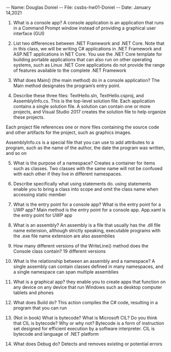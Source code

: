 -- Name: Douglas Doniel
-- File: cssbs-hw01-Doniel
-- Date: January 14,2021





1. What is a console app?
A console application is an application that runs in a Command Prompt window instead of providing a graphical user interface (GUI)

2. List two differences between .NET Framework and .NET Core. Note that in this class, we will be
writing C# applications in .NET Framework and ASP.NET applications in NET Core.
You use the .NET Core template for building portable applications that can also run on other operating systems, such as Linux
.NET Core applications do not provide the range of features available to the complete .NET Framework

3. What does Main() (the main method) do in a console application?
The Main method designates the program’s entry point.

4. Describe these three files: TextHello.sln, TextHello.csproj, and AssemblyInfo.cs.
This is the top-level solution file. Each application contains a single solution file. A solution can contain one or more projects, and Visual Studio 2017 creates
the solution file to help organize these projects.

Each project file references one or more files containing the source code and other artifacts for the project, such as graphics images.

AssemblyInfo.cs is a special file that you can use to add attributes to a program, such as the name of the author, the date
the program was written, and so on


5. What is the purpose of a namespace?
Creates a container for items such as classes. Two classes with the same name will not be confused with each other if they live in different namespaces.

6. Describe specifically what using statements do.
using statements enable you to bring a class into scope and omit the class name when accessing static member


7. What is the entry point for a console app? What is the entry point for a UWP app?
Main method is the entry point for a console app. App.xaml is the entry point for UWP app

8. What is an assembly?
An assembly is a file that usually has the .dll file name extension, although strictly speaking, executable
programs with the .exe file name extension are also assemblies

9. How many different versions of the WriteLine() method does the Console class contain?
19 different versions


10. What is the relationship between an assembly and a namespace?
 A single assembly can contain classes defined in many namespaces, and a single namespace can span multiple assemblies
 
11. What is a graphical app?
they enable you to create apps that function on any device on any device that run Windows such as desktop computer tablets and phones

12. What does Build do?
This action compiles the C# code, resulting in a program that you can run

13. (Not in book) What is bytecode? What is Microsoft CIL? Do you think that CIL is bytecode? Why
or why not? Bytecode is a form of instruction set designed for efficient execution by a software interpreter. CIL is bytecode and language of .NET platform
14. What does Debug do?
Detects and removes existing or potential errors


